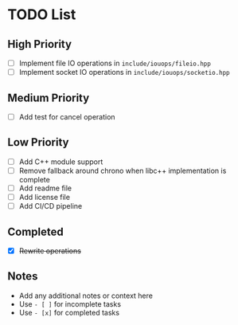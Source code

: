 # TODO List

## High Priority
- [ ] Implement file IO operations in `include/iouops/fileio.hpp`
- [ ] Implement socket IO operations in `include/iouops/socketio.hpp`

## Medium Priority
- [ ] Add test for cancel operation

## Low Priority
- [ ] Add C++ module support
- [ ] Remove fallback around chrono when libc++ implementation is complete
- [ ] Add readme file
- [ ] Add license file
- [ ] Add CI/CD pipeline

## Completed
- [x] ~~Rewrite operations~~

## Notes
- Add any additional notes or context here
- Use `- [ ]` for incomplete tasks
- Use `- [x]` for completed tasks